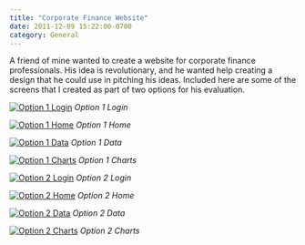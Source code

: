 ```yaml
---
title: "Corporate Finance Website"
date: 2011-12-09 15:22:00-0700
category: General
---
```


A friend of mine wanted to create a website for corporate finance professionals. His idea is revolutionary, and he wanted help creating a design that he could use in pitching his ideas. Included here are some of the screens that I created as part of two options for his evaluation.

[![Option 1 Login](https://www.bennorris.blog/uploads/2019/fd4d07da78.png "Option 1 Login")](https://www.bennorris.blog/uploads/2019/fd4d07da78.png)
*Option 1 Login*

[![Option 1 Home](https://www.bennorris.blog/uploads/2019/3490c2510b.png "Option 1 Home")](https://www.bennorris.blog/uploads/2019/3490c2510b.png)
*Option 1 Home*

[![Option 1 Data](https://www.bennorris.blog/uploads/2019/9abeeeb97b.png "Option 1 Data")](https://www.bennorris.blog/uploads/2019/9abeeeb97b.png)
*Option 1 Data*

[![Option 1 Charts](https://www.bennorris.blog/uploads/2019/f3b32cf138.png "Option 1 Charts")](https://www.bennorris.blog/uploads/2019/f3b32cf138.png)
*Option 1 Charts*

[![Option 2 Login](https://www.bennorris.blog/uploads/2019/7ced16106c.png "Option 2 Login")](https://www.bennorris.blog/uploads/2019/7ced16106c.png)
*Option 2 Login*

[![Option 2 Home](https://www.bennorris.blog/uploads/2019/c5faa6eb82.png "Option 2 Home")](https://www.bennorris.blog/uploads/2019/c5faa6eb82.png)
*Option 2 Home*

[![Option 2 Data](https://www.bennorris.blog/uploads/2019/6a76c9254e.png "Option 2 Data")](https://www.bennorris.blog/uploads/2019/6a76c9254e.png)
*Option 2 Data*

[![Option 2 Charts](https://www.bennorris.blog/uploads/2019/22fadd52d2.png "Option 2 Charts")](https://www.bennorris.blog/uploads/2019/22fadd52d2.png)
*Option 2 Charts*

